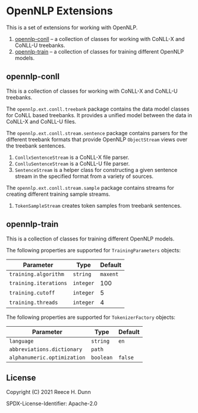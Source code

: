 # OpenNLP Extensions
This is a set of extensions for working with OpenNLP.
1. [opennlp-conll](#opennlp-conll) &ndash; a collection of classes for working
   with CoNLL-X and CoNLL-U treebanks.
2. [opennlp-train](#opennlp-train) &ndash; a collection of classes for training
   different OpenNLP models.

## opennlp-conll
This is a collection of classes for working with CoNLL-X and CoNLL-U treebanks.

The `opennlp.ext.conll.treebank` package contains the data model classes for
CoNLL based treebanks. It provides a unified model between the data in
CoNLL-X and CoNLL-U files.

The `opennlp.ext.conll.stream.sentence` package contains parsers for the
different treebank formats that provide OpenNLP `ObjectStream` views over the
treebank sentences.
1. `ConllxSentenceStream` is a CoNLL-X file parser.
2. `ConlluSentenceStream` is a CoNLL-U file parser.
3. `SentenceStream` is a helper class for constructing a given sentence stream
   in the specified format from a variety of sources.

The `opennlp.ext.conll.stream.sample` package contains streams for creating
different training sample streams.
1. `TokenSampleStream` creates token samples from treebank sentences.

## opennlp-train
This is a collection of classes for training different OpenNLP models.

The following properties are supported for `TrainingParameters` objects:

| Parameter             | Type      | Default  |
|-----------------------|-----------|----------|
| `training.algorithm`  | `string`  | `maxent` |
| `training.iterations` | `integer` | 100      |
| `training.cutoff`     | `integer` | 5        |
| `training.threads`    | `integer` | 4        |

The following properties are supported for `TokenizerFactory` objects:

| Parameter                   | Type      | Default  |
|-----------------------------|-----------|----------|
| `language`                  | `string`  | `en`     |
| `abbreviations.dictionary`  | `path`    |          |
| `alphanumeric.optimization` | `boolean` | `false`  |

## License
Copyright (C) 2021 Reece H. Dunn

SPDX-License-Identifier: Apache-2.0
